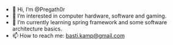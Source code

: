 - 👋 Hi, I’m @Pregath0r
- 👀 I’m interested in computer hardware, software and gaming.
- 🌱 I’m currently learning spring framework and some software architecture basics.
- 📫 How to reach me: basti.kamp@gmail.com

<!---
Pregath0r/Pregath0r is a ✨ special ✨ repository because its `README.md` (this file) appears on your GitHub profile.
You can click the Preview link to take a look at your changes.
--->
